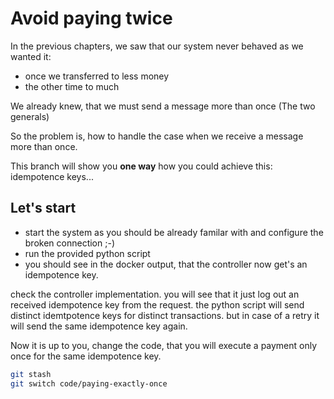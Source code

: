 # Avoid paying twice

In the previous chapters, we saw that our system never behaved as we wanted it:
* once we transferred to less money
* the other time to much

We already knew, that we must send a message more than once (The two generals)

So the problem is, how to handle the case when we receive a message more than once.

This branch will show you **one way**  how you could achieve this: idempotence keys...

## Let's start

* start the system as you should be already familar with and configure the broken connection ;-)
* run the provided python script
* you should see in the docker output, that the controller now get's an idempotence key.

check the controller implementation. you will see that it just log out an received idempotence key from the request. the python script will send distinct idemtpotence keys for distinct transactions. but in case of a retry it will send the same idempotence key again.

Now it is up to you, change the code, that you will execute a payment only once for the same idempotence key.

```bash
git stash
git switch code/paying-exactly-once
```


